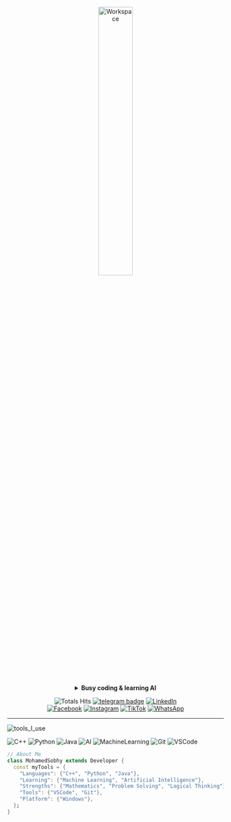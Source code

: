 <div align="center" width="50">

<img src="https://github.com/SP-XD/SP-XD/blob/main/images/dev-working_rounded.gif?raw=true" alt="Workspace" width="40%"/><br>

<details>
<p><strong><summary>Busy coding & learning AI</summary></strong></p>

[![Spotify](https://spotify-readme.sp-xd.vercel.app/api/spotify)](https://open.spotify.com/user/YOUR_SPOTIFY_ID)

</details>

![Totals Hits](https://komarev.com/ghpvc/?username=mohamed-sobhy&style=flat&color=orange&label=PROFILE+VIEWS)
[![telegram badge](https://img.shields.io/badge/MohamedSobhy-grey?style=flat&logo=telegram)](https://t.me/@Eng_Mohamed_Sobhy_2006)
[![LinkedIn](https://img.shields.io/badge/LinkedIn-blue?style=flat&logo=linkedin&logoColor=white)](http://www.linkedin.com/in/mohamed-sobhy-498053348) <br>
[![Facebook](https://img.shields.io/badge/Facebook-1877F2?style=flat&logo=facebook&logoColor=white)](https://www.facebook.com/share/196LeU71Bx/)
[![Instagram](https://img.shields.io/badge/Instagram-E4405F?style=flat&logo=instagram&logoColor=white)](https://instagram.com/mohamed_sobhy2006)
[![TikTok](https://img.shields.io/badge/TikTok-000000?style=flat&logo=tiktok&logoColor=white)](https://www.tiktok.com/@mohamed_sobhy_2006?_t=ZS-8yQxBIy40ED&_r=1)
[![WhatsApp](https://img.shields.io/badge/WhatsApp-25D366?style=flat&logo=whatsapp&logoColor=white)](https://wa.me/01278467845)

</div>

<hr>

![tools_I_use](https://img.shields.io/badge/-🚀%20Tools%20I%20use-orange)

![C++](https://img.shields.io/badge/C%2B%2B-00599C?style=flat&logo=c%2B%2B&logoColor=white)
![Python](https://img.shields.io/badge/Python-FFD43B?style=flat&logo=python&logoColor=darkgreen)
![Java](https://img.shields.io/badge/Java-ED8B00?style=flat&logo=java&logoColor=white)
![AI](https://img.shields.io/badge/Artificial_Intelligence-222222?style=flat&logo=OpenAI&logoColor=white)
![MachineLearning](https://img.shields.io/badge/Machine%20Learning-brightgreen)
![Git](https://img.shields.io/badge/GIT-E44C30?style=flat&logo=git&logoColor=white)
![VSCode](https://img.shields.io/badge/VS_Code-007ACC?style=flat&logo=visual%20studio%20code&logoColor=white)

```dart
// About Me
class MohamedSobhy extends Developer {
  const myTools = {
    "Languages": {"C++", "Python", "Java"},
    "Learning": {"Machine Learning", "Artificial Intelligence"},
    "Strengths": {"Mathematics", "Problem Solving", "Logical Thinking"},
    "Tools": {"VSCode", "Git"},
    "Platform": {"Windows"},
  };
}
